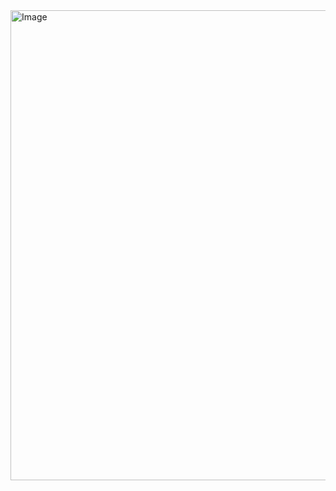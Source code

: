 <img width="752" alt="Image" src="https://github.com/user-attachments/assets/3e93d0ba-96cd-4b0b-acfc-54ae0374ffb9" />
